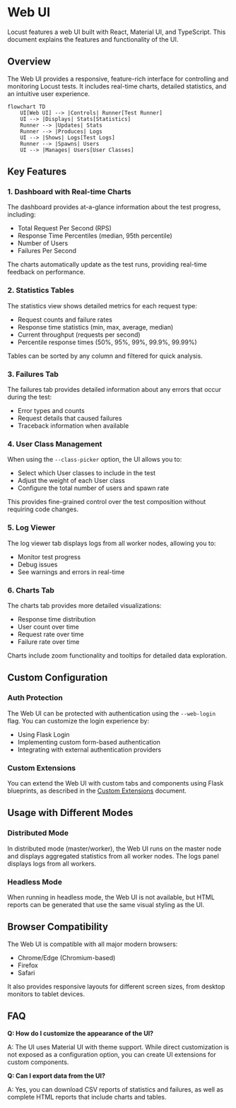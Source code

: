 # Web UI

Locust features a web UI built with React, Material UI, and TypeScript. This document explains the features and functionality of the UI.

## Overview

The Web UI provides a responsive, feature-rich interface for controlling and monitoring Locust tests. It includes real-time charts, detailed statistics, and an intuitive user experience.

```mermaid
flowchart TD
    UI[Web UI] --> |Controls| Runner[Test Runner]
    UI --> |Displays| Stats[Statistics]
    Runner --> |Updates| Stats
    Runner --> |Produces| Logs
    UI --> |Shows| Logs[Test Logs]
    Runner --> |Spawns| Users
    UI --> |Manages| Users[User Classes]
```

## Key Features

### 1. Dashboard with Real-time Charts

The dashboard provides at-a-glance information about the test progress, including:

- Total Request Per Second (RPS)
- Response Time Percentiles (median, 95th percentile)
- Number of Users
- Failures Per Second

The charts automatically update as the test runs, providing real-time feedback on performance.

### 2. Statistics Tables

The statistics view shows detailed metrics for each request type:

- Request counts and failure rates
- Response time statistics (min, max, average, median)
- Current throughput (requests per second)
- Percentile response times (50%, 95%, 99%, 99.9%, 99.99%)

Tables can be sorted by any column and filtered for quick analysis.

### 3. Failures Tab

The failures tab provides detailed information about any errors that occur during the test:

- Error types and counts
- Request details that caused failures
- Traceback information when available

### 4. User Class Management

When using the `--class-picker` option, the UI allows you to:

- Select which User classes to include in the test
- Adjust the weight of each User class
- Configure the total number of users and spawn rate

This provides fine-grained control over the test composition without requiring code changes.

### 5. Log Viewer

The log viewer tab displays logs from all worker nodes, allowing you to:

- Monitor test progress
- Debug issues
- See warnings and errors in real-time

### 6. Charts Tab

The charts tab provides more detailed visualizations:

- Response time distribution
- User count over time
- Request rate over time
- Failure rate over time

Charts include zoom functionality and tooltips for detailed data exploration.

## Custom Configuration

### Auth Protection

The Web UI can be protected with authentication using the `--web-login` flag. You can customize the login experience by:

- Using Flask Login
- Implementing custom form-based authentication
- Integrating with external authentication providers

### Custom Extensions

You can extend the Web UI with custom tabs and components using Flask blueprints, as described in the [Custom Extensions](custom_extensions.md) document.

## Usage with Different Modes

### Distributed Mode

In distributed mode (master/worker), the Web UI runs on the master node and displays aggregated statistics from all worker nodes. The logs panel displays logs from all workers.

### Headless Mode

When running in headless mode, the Web UI is not available, but HTML reports can be generated that use the same visual styling as the UI.

## Browser Compatibility

The Web UI is compatible with all major modern browsers:

- Chrome/Edge (Chromium-based)
- Firefox
- Safari

It also provides responsive layouts for different screen sizes, from desktop monitors to tablet devices.

## FAQ

**Q: How do I customize the appearance of the UI?**

A: The UI uses Material UI with theme support. While direct customization is not exposed as a configuration option, you can create UI extensions for custom components.

**Q: Can I export data from the UI?**

A: Yes, you can download CSV reports of statistics and failures, as well as complete HTML reports that include charts and tables.

